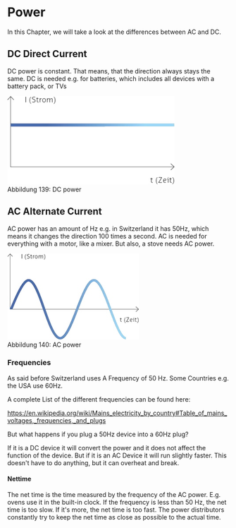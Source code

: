 # Power

In this Chapter, we will take a look at the differences between AC and DC.

## DC Direct Current

DC power is constant. That means, that the direction always stays the same. DC is needed e.g. for batteries, which includes all devices with a battery pack, or TVs

![](./media/DC.jpeg)<br>
Abbildung 139: DC power

## AC Alternate Current

AC power has an amount of Hz e.g. in Switzerland it has 50Hz, which means it changes the direction 100 times a second. AC is needed for everything with a motor, like a mixer. But also, a stove needs AC power.

![](./media/AC.jpeg)<br>
Abbildung 140: AC power

### Frequencies

As said before Switzerland uses A Frequency of 50 Hz. Some
Countries e.g. the USA use 60Hz.

A complete List of the different frequencies can be found here:

<https://en.wikipedia.org/wiki/Mains_electricity_by_country#Table_of_mains_voltages,_frequencies,_and_plugs>

But what happens if you plug a 50Hz device into a 60Hz plug?

If it is a DC device it will convert the power and it does not affect
the function of the device. But if it is an AC Device it will run slightly faster. This doesn't have to do anything, but it can overheat and break.

#### Nettime

The net time is the time measured by the frequency of the AC power. E.g. ovens use it in the built-in clock. If the frequency is less than 50 Hz, the net time is too slow. If it's more, the net time is too fast. The power distributors constantly try to keep the net time as close as possible to the actual time.
